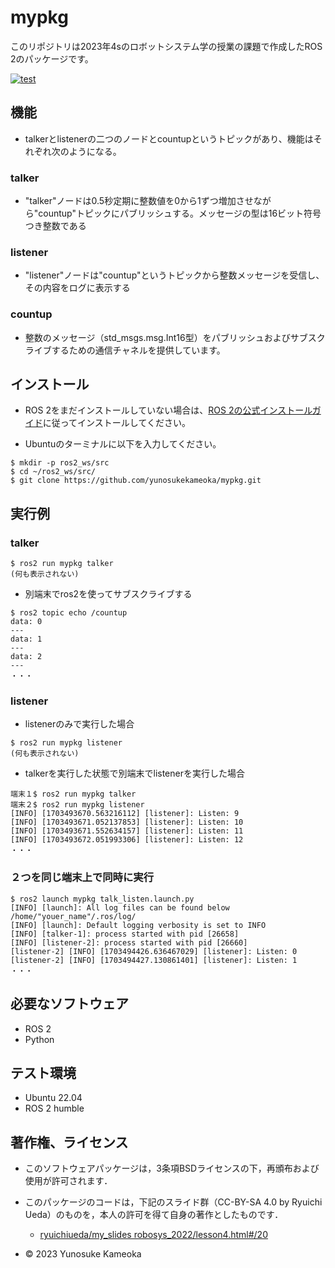 # mypkg
このリポジトリは2023年4sのロボットシステム学の授業の課題で作成したROS 2のパッケージです。

[![test](https://github.com/yunosukekameoka/mypkg/actions/workflows/test.yml/badge.svg)](https://github.com/yunosukekameoka/mypkg/actions/workflows/test.yml)

## 機能
* talkerとlistenerの二つのノードとcountupというトピックがあり、機能はそれぞれ次のようになる。
### talker
* "talker"ノードは0.5秒定期に整数値を0から1ずつ増加させながら"countup"トピックにパブリッシュする。メッセージの型は16ビット符号つき整数である
### listener
* "listener"ノードは"countup"というトピックから整数メッセージを受信し、その内容をログに表示する
### countup
* 整数のメッセージ（std_msgs.msg.Int16型）をパブリッシュおよびサブスクライブするための通信チャネルを提供しています。

## インストール
* ROS 2をまだインストールしていない場合は、[ROS 2の公式インストールガイド](https://docs.ros.org/en/iron/Installation.html)に従ってインストールしてください。

* Ubuntuのターミナルに以下を入力してください。
```
$ mkdir -p ros2_ws/src
$ cd ~/ros2_ws/src/
$ git clone https://github.com/yunosukekameoka/mypkg.git
```

## 実行例
### talker
```
$ ros2 run mypkg talker
(何も表示されない)
```
* 別端末でros2を使ってサブスクライブする
```
$ ros2 topic echo /countup
data: 0
---
data: 1
---
data: 2
---
・・・
```

### listener
* listenerのみで実行した場合
```
$ ros2 run mypkg listener
(何も表示されない)
```
* talkerを実行した状態で別端末でlistenerを実行した場合
```
端末１$ ros2 run mypkg talker　
端末２$ ros2 run mypkg listener
[INFO] [1703493670.563216112] [listener]: Listen: 9
[INFO] [1703493671.052137853] [listener]: Listen: 10
[INFO] [1703493671.552634157] [listener]: Listen: 11
[INFO] [1703493672.051993306] [listener]: Listen: 12
・・・
```

### ２つを同じ端末上で同時に実行
```
$ ros2 launch mypkg talk_listen.launch.py
[INFO] [launch]: All log files can be found below /home/"youer_name"/.ros/log/
[INFO] [launch]: Default logging verbosity is set to INFO
[INFO] [talker-1]: process started with pid [26658]
[INFO] [listener-2]: process started with pid [26660]
[listener-2] [INFO] [1703494426.636467029] [listener]: Listen: 0
[listener-2] [INFO] [1703494427.130861401] [listener]: Listen: 1
・・・　　　　　　　　　　　　　　　　　　　　　　　　　　　　　　　　　
```

## 必要なソフトウェア
* ROS 2
* Python

## テスト環境
* Ubuntu 22.04
* ROS 2 humble


## 著作権、ライセンス

  * このソフトウェアパッケージは，3条項BSDライセンスの下，再頒布および使用が許可されます．
  * このパッケージのコードは，下記のスライド群（CC-BY-SA 4.0 by Ryuichi Ueda）のものを，本人の許可を得て自身の著作としたものです．
      * [ryuichiueda/my_slides robosys_2022/lesson4.html#/20](https://ryuichiueda.github.io/my_slides/robosys_2022)
 
  * © 2023 Yunosuke Kameoka




